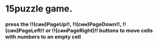 # 15puzzle game. 
### press the !!(син)PageUp!!, !!(син)PageDown!!, !!(син)PageLeft!! or !!(синPageRight)!! buttons to move cells with numbers to an empty cell
